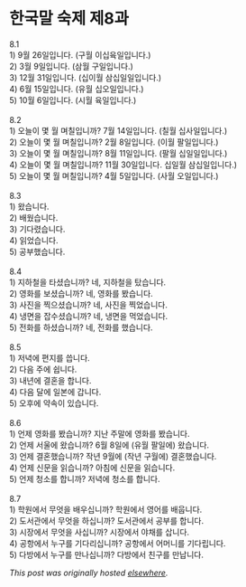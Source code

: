 # 한국말 숙제 제8과

<p>8.1<br>1) 9월 26일입니다.  (구월 이십육일입니다.)<br>2) 3월 9일입니다.  (삼월 구일입니다.)<br>3) 12월 31일입니다.  (십이월 삼십일일입니다.)<br>4) 6월 15일입니다.  (유월 십오일입니다.)<br>5) 10월 6일입니다.  (시월 육일입니다.)<br><br>8.2<br>1) 오늘이 몇 월 며칠입니까?  7월 14일입니다.  (칠월 십사일입니다.)<br>2) 오늘이 몇 월 며칠입니까?  2월 8일입니다.  (이월 팔일입니다.)<br>3) 오늘이 몇 월 며칠입니까?  8월 11일입니다.  (팔월 십일일입니다.)<br>4) 오늘이 몇 월 며칠입니까?  11월 30일입니다.  십일월 삼십일입니다.)<br>5) 오늘이 몇 월 며칠입니까?  4월 5일입니다.  (사월 오일입니다.)<br><br>8.3<br>1) 왔습니다.<br>2) 배웠습니다.<br>3) 기다렸습니다.<br>4) 읽었습니다.<br>5) 공부했습니다.<br><br>8.4<br>1) 지하철을 타셨습니까?  네, 지하철을 탔습니다.<br>2) 영화를 보셨습니까?  네, 영화를 봤습니다.<br>3) 사진을 찍으셨습니까?  네, 사진을 찍었습니다.<br>4) 냉면을 잡수셨습니까?  네, 냉면을 먹었습니다.<br>5) 전화를 하셨습니까?  네, 전화를 했습니다.<br><br>8.5<br>1) 저녁에 편지를 씁니다.<br>2) 다음 주에 쉽니다.<br>3) 내년에 결혼을 합니다.<br>4) 다음 달에 일본에 갑니다.<br>5) 오후에 약속이 있습니다.<br><br>8.6<br>1) 언제 영화를 봤습니까?  지난 주말에 영화를 봤습니다.<br>2) 언제 서울에 왔습니까?  6월 8일에 (유월 팔일에) 왔습니다.<br>3) 언제 결혼했습니까?  작년 9월에 (작년 구월에) 결혼했습니다.<br>4) 언제 신문을 읽습니까?  아침에 신문을 읽습니다.<br>5) 언제 청소를 합니까?  저녁에 청소를 합니다.<br><br>8.7<br>1) 학원에서 무엇을 배우십니까?  학원에서 영어를 배웁니다.<br>2) 도서관에서 무엇을 하십니까?  도서관에서 공부를 합니다.<br>3) 시장에서 무엇을 사십니까?  시장에서 야채를 삽니다.<br>4) 공항에서 누구를 기다리십니까?  공항에서 어머니를 기다립니다.<br>5) 다방에서 누구를 만나십니까?  다방에서 친구를 만납니다.</p>


*This post was originally hosted [elsewhere](http://planspace.blogspot.com/2008/12/8.html).*
